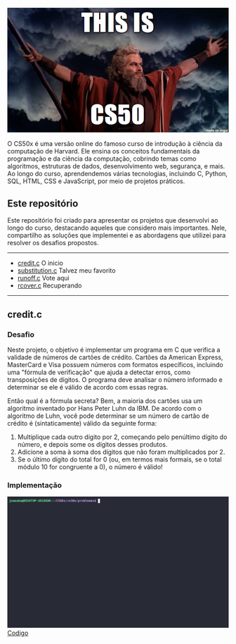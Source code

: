 <p align="center">
  <img src="https://github.com/dejoao/cs50x/blob/main/src/212026_1298716.png" alt="" width="900"/>
</p>

O CS50x é uma versão online do famoso curso de introdução à ciência da computação de Harvard. Ele ensina os conceitos fundamentais da programação e da ciência da computação, cobrindo temas como algoritmos, estruturas de dados, desenvolvimento web, segurança, e mais. Ao longo do curso, aprendendemos várias tecnologias, incluindo C, Python, SQL, HTML, CSS e JavaScript, por meio de projetos práticos.

## Este repositório
Este repositório foi criado para apresentar os projetos que desenvolvi ao longo do curso, destacando aqueles que considero mais importantes. Nele, compartilho as soluções que implementei e as abordagens que utilizei para resolver os desafios propostos.

---
- [credit.c](#credit.c) O inicio
- [substitution.c](https://github.com/dejoao/cs50x/tree/main/Week%202%20-%20Arrays/substitution) Talvez meu favorito
- [runoff.c](https://github.com/dejoao/cs50x/tree/main/Week%203%20-%20Algorithms/runoff) Vote aqui
- [rcover.c](https://github.com/dejoao/cs50x/tree/main/Week%204%20-%20Memory/recover) Recuperando
---
## **credit.c**
### Desafio
Neste projeto, o objetivo é implementar um programa em C que verifica a validade de números de cartões de crédito. Cartões da American Express, MasterCard e Visa possuem números com formatos específicos, incluindo uma "fórmula de verificação" que ajuda a detectar erros, como transposições de dígitos. O programa deve analisar o número informado e determinar se ele é válido de acordo com essas regras.

Então qual é a fórmula secreta? Bem, a maioria dos cartões usa um algoritmo inventado por Hans Peter Luhn da IBM. De acordo com o algoritmo de Luhn, você pode determinar se um número de cartão de crédito é (sintaticamente) válido da seguinte forma:
1. Multiplique cada outro dígito por 2, começando pelo penúltimo dígito do número, e depois some os dígitos desses produtos.
2. Adicione a soma à soma dos dígitos que não foram multiplicados por 2.
3. Se o último dígito do total for 0 (ou, em termos mais formais, se o total módulo 10 for congruente a 0), o número é válido!

### **Implementação**
![funcionamento](https://github.com/dejoao/cs50x/blob/main/src/credit.gif)
[Codigo](https://github.com/dejoao/cs50x/blob/main/problemas/credit3.c)

